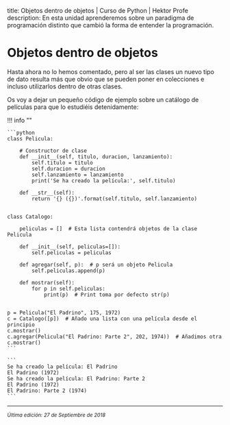 title: Objetos dentro de objetos | Curso de Python | Hektor Profe
description: En esta unidad aprenderemos sobre un paradigma de programación distinto que cambió la forma de entender la programación.

<style>

.admonition.note > .superfences-tabs > label:hover, .headerlink{
    color: #018dc5 !important;
}

.admonition.info{
    font-size: 100%;
}

.admonition.info label{
    font-size: 91%;
}

.admonition.note > .admonition-title {
    display: none;
}

</style>

# Objetos dentro de objetos

Hasta ahora no lo hemos comentado, pero al ser las clases un nuevo tipo de dato resulta más que obvio que se pueden poner en colecciones e incluso utilizarlos dentro de otras clases. 

Os voy a dejar un pequeño código de ejemplo sobre un catálogo de películas para que lo estudiéis detenidamente:

!!! info ""

    ```python
    class Pelicula:
        
        # Constructor de clase
        def __init__(self, titulo, duracion, lanzamiento):
            self.titulo = titulo
            self.duracion = duracion
            self.lanzamiento = lanzamiento
            print('Se ha creado la película:', self.titulo)
            
        def __str__(self):
            return '{} ({})'.format(self.titulo, self.lanzamiento)


    class Catalogo:
        
        peliculas = []  # Esta lista contendrá objetos de la clase Pelicula
        
        def __init__(self, peliculas=[]):
            self.peliculas = peliculas
            
        def agregar(self, p):  # p será un objeto Pelicula
            self.peliculas.append(p)
            
        def mostrar(self):
            for p in self.peliculas:
                print(p)  # Print toma por defecto str(p)

        
    p = Pelicula("El Padrino", 175, 1972)
    c = Catalogo([p])  # Añado una lista con una película desde el principio
    c.mostrar()
    c.agregar(Pelicula("El Padrino: Parte 2", 202, 1974))  # Añadimos otra
    c.mostrar()
    ```

    ``` 
    Se ha creado la película: El Padrino
    El Padrino (1972)
    Se ha creado la película: El Padrino: Parte 2
    El Padrino (1972)
    El Padrino: Parte 2 (1974)
    ```

___
<small class="edited"><i>Última edición: 27 de Septiembre de 2018</i></small>